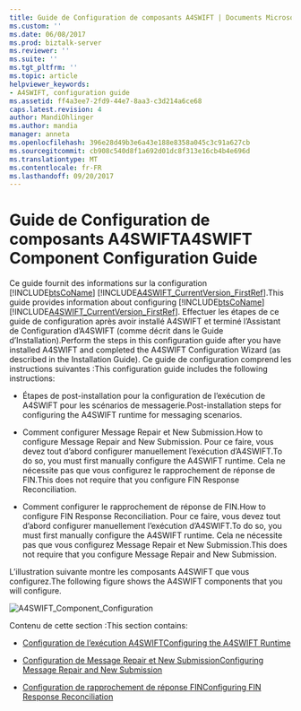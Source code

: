 ```yaml
---
title: Guide de Configuration de composants A4SWIFT | Documents Microsoft
ms.custom: ''
ms.date: 06/08/2017
ms.prod: biztalk-server
ms.reviewer: ''
ms.suite: ''
ms.tgt_pltfrm: ''
ms.topic: article
helpviewer_keywords:
- A4SWIFT, configuration guide
ms.assetid: ff4a3ee7-2fd9-44e7-8aa3-c3d214a6ce68
caps.latest.revision: 4
author: MandiOhlinger
ms.author: mandia
manager: anneta
ms.openlocfilehash: 396e28d49b3e6a43e188e8358a045c3c91a627cb
ms.sourcegitcommit: cb908c540d8f1a692d01dc8f313e16cb4b4e696d
ms.translationtype: MT
ms.contentlocale: fr-FR
ms.lasthandoff: 09/20/2017
---
```

# <a name="a4swift-component-configuration-guide"></a><span data-ttu-id="1f10e-102">Guide de Configuration de composants A4SWIFT</span><span class="sxs-lookup"><span data-stu-id="1f10e-102">A4SWIFT Component Configuration Guide</span></span>
<span data-ttu-id="1f10e-103">Ce guide fournit des informations sur la configuration [!INCLUDE[btsCoName](../../includes/btsconame-md.md)] [!INCLUDE[A4SWIFT_CurrentVersion_FirstRef](../../includes/a4swift-currentversion-firstref-md.md)].</span><span class="sxs-lookup"><span data-stu-id="1f10e-103">This guide provides information about configuring [!INCLUDE[btsCoName](../../includes/btsconame-md.md)][!INCLUDE[A4SWIFT_CurrentVersion_FirstRef](../../includes/a4swift-currentversion-firstref-md.md)].</span></span> <span data-ttu-id="1f10e-104">Effectuer les étapes de ce guide de configuration après avoir installé A4SWIFT et terminé l’Assistant de Configuration d’A4SWIFT (comme décrit dans le Guide d’Installation).</span><span class="sxs-lookup"><span data-stu-id="1f10e-104">Perform the steps in this configuration guide after you have installed A4SWIFT and completed the A4SWIFT Configuration Wizard (as described in the Installation Guide).</span></span> <span data-ttu-id="1f10e-105">Ce guide de configuration comprend les instructions suivantes :</span><span class="sxs-lookup"><span data-stu-id="1f10e-105">This configuration guide includes the following instructions:</span></span>  
  
-   <span data-ttu-id="1f10e-106">Étapes de post-installation pour la configuration de l’exécution de A4SWIFT pour les scénarios de messagerie.</span><span class="sxs-lookup"><span data-stu-id="1f10e-106">Post-installation steps for configuring the A4SWIFT runtime for messaging scenarios.</span></span>  
  
-   <span data-ttu-id="1f10e-107">Comment configurer Message Repair et New Submission.</span><span class="sxs-lookup"><span data-stu-id="1f10e-107">How to configure Message Repair and New Submission.</span></span> <span data-ttu-id="1f10e-108">Pour ce faire, vous devez tout d’abord configurer manuellement l’exécution d’A4SWIFT.</span><span class="sxs-lookup"><span data-stu-id="1f10e-108">To do so, you must first manually configure the A4SWIFT runtime.</span></span> <span data-ttu-id="1f10e-109">Cela ne nécessite pas que vous configurez le rapprochement de réponse de FIN.</span><span class="sxs-lookup"><span data-stu-id="1f10e-109">This does not require that you configure FIN Response Reconciliation.</span></span>  
  
-   <span data-ttu-id="1f10e-110">Comment configurer le rapprochement de réponse de FIN.</span><span class="sxs-lookup"><span data-stu-id="1f10e-110">How to configure FIN Response Reconciliation.</span></span> <span data-ttu-id="1f10e-111">Pour ce faire, vous devez tout d’abord configurer manuellement l’exécution d’A4SWIFT.</span><span class="sxs-lookup"><span data-stu-id="1f10e-111">To do so, you must first manually configure the A4SWIFT runtime.</span></span> <span data-ttu-id="1f10e-112">Cela ne nécessite pas que vous configurez Message Repair et New Submission.</span><span class="sxs-lookup"><span data-stu-id="1f10e-112">This does not require that you configure Message Repair and New Submission.</span></span>  
  
 <span data-ttu-id="1f10e-113">L’illustration suivante montre les composants A4SWIFT que vous configurez.</span><span class="sxs-lookup"><span data-stu-id="1f10e-113">The following figure shows the A4SWIFT components that you will configure.</span></span>  
  
 ![](../../adapters-and-accelerators/accelerator-swift/media/a4swift-component-configuration.gif "A4SWIFT_Component_Configuration")  
  
 <span data-ttu-id="1f10e-114">Contenu de cette section :</span><span class="sxs-lookup"><span data-stu-id="1f10e-114">This section contains:</span></span>  
  
-   [<span data-ttu-id="1f10e-115">Configuration de l’exécution A4SWIFT</span><span class="sxs-lookup"><span data-stu-id="1f10e-115">Configuring the A4SWIFT Runtime</span></span>](../../adapters-and-accelerators/accelerator-swift/configuring-the-a4swift-runtime.md)  
  
-   [<span data-ttu-id="1f10e-116">Configuration de Message Repair et New Submission</span><span class="sxs-lookup"><span data-stu-id="1f10e-116">Configuring Message Repair and New Submission</span></span>](../../adapters-and-accelerators/accelerator-swift/configuring-message-repair-and-new-submission.md)  
  
-   [<span data-ttu-id="1f10e-117">Configuration de rapprochement de réponse FIN</span><span class="sxs-lookup"><span data-stu-id="1f10e-117">Configuring FIN Response Reconciliation</span></span>](../../adapters-and-accelerators/accelerator-swift/configuring-fin-response-reconciliation.md)